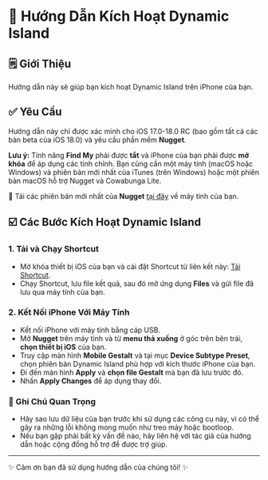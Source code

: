 # 📱 Hướng Dẫn Kích Hoạt Dynamic Island

## 🗒️ Giới Thiệu
Hướng dẫn này sẽ giúp bạn kích hoạt Dynamic Island trên iPhone của bạn.

## ✅ Yêu Cầu
Hướng dẫn này chỉ được xác minh cho iOS 17.0-18.0 RC (bao gồm tất cả các bản beta của iOS 18.0) và yêu cầu phần mềm **Nugget**. 

**Lưu ý:** Tính năng **Find My** phải được **tắt** và iPhone của bạn phải được **mở khóa** để áp dụng các tinh chỉnh. Bạn cũng cần một máy tính (macOS hoặc Windows) và phiên bản mới nhất của iTunes (trên Windows) hoặc một phiên bản macOS hỗ trợ Nugget và Cowabunga Lite.

🔗 Tải các phiên bản mới nhất của **Nugget** [tại đây](https://github.com/Epchannel/DynamicIsland-Activator/blob/887acefdfbdbd9eff5b08941935029056195cba8/Nugget-2.2-Python.zip) về máy tính của bạn.

## ☑️ Các Bước Kích Hoạt Dynamic Island

### 1. Tải và Chạy Shortcut
- Mở khóa thiết bị iOS của bạn và cài đặt Shortcut từ liên kết này: [Tải Shortcut](https://www.icloud.com/shortcuts/d6f0a136ddda4714a80750512911c53b).
- Chạy Shortcut, lưu file kết quả, sau đó mở ứng dụng **Files** và gửi file đã lưu qua máy tính của bạn.

### 2. Kết Nối iPhone Với Máy Tính
- Kết nối iPhone với máy tính bằng cáp USB.
- Mở **Nugget** trên máy tính và từ **menu thả xuống** ở góc trên bên trái, **chọn thiết bị iOS** của bạn.
- Truy cập màn hình **Mobile Gestalt** và tại mục **Device Subtype Preset**, chọn phiên bản Dynamic Island phù hợp với kích thước iPhone của bạn.
- Đi đến màn hình **Apply** và **chọn file Gestalt** mà bạn đã lưu trước đó.
- Nhấn **Apply Changes** để áp dụng thay đổi.

### 📝 Ghi Chú Quan Trọng
- Hãy sao lưu dữ liệu của bạn trước khi sử dụng các công cụ này, vì có thể gây ra những lỗi không mong muốn như treo máy hoặc bootloop.
- Nếu bạn gặp phải bất kỳ vấn đề nào, hãy liên hệ với tác giả của hướng dẫn hoặc cộng đồng hỗ trợ để được trợ giúp.

---

✨ Cảm ơn bạn đã sử dụng hướng dẫn của chúng tôi! ✨
